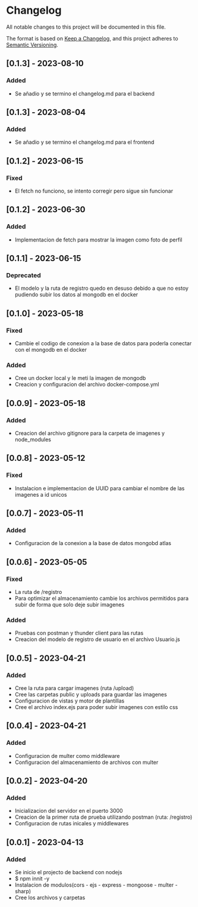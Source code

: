 # Changelog

All notable changes to this project will be documented in this file.

The format is based on [Keep a Changelog](https://keepachangelog.com/en/1.0.0/),
and this project adheres to [Semantic Versioning](https://semver.org/spec/v2.0.0.html).

## [0.1.3] - 2023-08-10     

### Added

- Se añadio y se termino el changelog.md para el backend

## [0.1.3] - 2023-08-04     

### Added

- Se añadio y se termino el changelog.md para el frontend

## [0.1.2] - 2023-06-15     

### Fixed

- El fetch no funciono, se intento corregir pero sigue sin funcionar

## [0.1.2] - 2023-06-30     

### Added

- Implementacion de fetch para mostrar la imagen como foto de perfil

## [0.1.1] - 2023-06-15     

### Deprecated

- El modelo y la ruta de registro quedo en desuso debido a que no estoy pudiendo subir los datos al mongodb en el docker

## [0.1.0] - 2023-05-18

### Fixed

- Cambie el codigo de conexion a la base de datos para poderla conectar con el mongodb en el docker

### Added

- Cree un docker local y le meti la imagen de mongodb
- Creacion y configuracion del archivo docker-compose.yml

## [0.0.9] - 2023-05-18

### Added

- Creacion del archivo gitignore para la carpeta de imagenes y node_modules

## [0.0.8] - 2023-05-12

### Fixed

- Instalacion e implementacion de UUID para cambiar el nombre de las imagenes a id unicos

## [0.0.7] - 2023-05-11

### Added

- Configuracion de la conexion a la base de datos mongobd atlas

## [0.0.6] - 2023-05-05

### Fixed

- La ruta de /registro
- Para optimizar el almacenamiento cambie los archivos permitidos para subir de forma que solo deje subir imagenes

### Added

- Pruebas con postman y thunder client para las rutas
- Creacion del modelo de registro de usuario en el archivo Usuario.js

## [0.0.5] - 2023-04-21

### Added

- Cree la ruta para cargar imagenes (ruta /upload)
- Cree las carpetas public y uploads para guardar las imagenes
- Configuracion de vistas y motor de plantillas
- Cree el archivo index.ejs para poder subir imagenes con estilo css

## [0.0.4] - 2023-04-21

### Added

- Configuracion de multer como middleware
- Configuracion del almacenamiento de archivos con multer

## [0.0.2] - 2023-04-20

### Added

- Inicializacion del servidor en el puerto 3000 
- Creacion de la primer ruta de prueba utilizando postman (ruta: /registro)
- Configuracion de rutas inicales y middlewares

## [0.0.1] - 2023-04-13

### Added

- Se inicio el projecto de backend con nodejs
- $ npm innit -y
- Instalacion de modulos(cors - ejs - express - mongoose - multer - sharp)
- Cree los archivos y carpetas